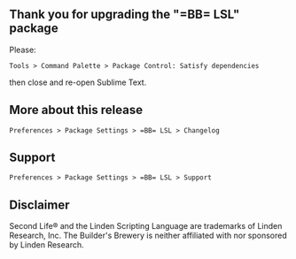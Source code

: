 Thank you for upgrading the "=BB= LSL" package
----------------------------------------------

Please:

    Tools > Command Palette > Package Control: Satisfy dependencies

then close and re-open Sublime Text.


More about this release
-----------------------

    Preferences > Package Settings > =BB= LSL > Changelog


Support
-------

    Preferences > Package Settings > =BB= LSL > Support


Disclaimer
----------

Second Life® and the Linden Scripting Language are trademarks of
Linden Research, Inc.
The Builder's Brewery is neither affiliated with nor sponsored by
Linden Research.
